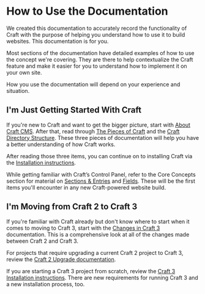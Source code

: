 # How to Use the Documentation

We created this documentation to accurately record the functionality of Craft with the purpose of helping you understand how to use it to build websites. This documentation is for you.

Most sections of the documentation have detailed examples of how to use the concept we're covering. They are there to help contextualize the Craft feature and make it easier for you to understand how to implement it on your own site.

How you use the documentation will depend on your experience and situation.

## I'm Just Getting Started With Craft

If you're new to Craft and want to get the bigger picture, start with [About Craft CMS](README.md). After that, read through [The Pieces of Craft](the-pieces-of-craft.md) and the [Craft Directory Structure](directory-structure.md). These three pieces of documentation will help you have a better understanding of how Craft works. 

After reading those three items, you can continue on to installing Craft via the [Installation instructions](installation.md).

While getting familiar with Craft’s Control Panel, refer to the Core Concepts section for material on [Sections & Entries](sections-and-entries.md) and [Fields](fields.md). These will be the first items you'll encounter in any new Craft-powered website build.

## I'm Moving from Craft 2 to Craft 3

If you're familiar with Craft already but don't know where to start when it comes to moving to Craft 3, start with the [Changes in Craft 3](changes-in-craft-3.md) documentation. This is a comprehensive look at all of the changes made between Craft 2 and Craft 3.

For projects that require upgrading a current Craft 2 project to Craft 3, review the [Craft 2 Upgrade documentation](upgrade.md).

If you are starting a Craft 3 project from scratch, review the [Craft 3 Installation instructions](installation.md). There are new requirements for running Craft 3 and a new installation process, too.
